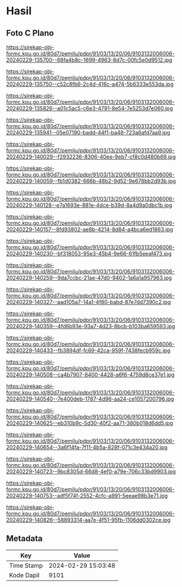 # Hasil

## Foto C Plano

https://sirekap-obj-formc.kpu.go.id/80d7/pemilu/pdpr/91/03/13/20/06/9103132006006-20240229-135700--68fa4b8c-1699-4963-8d7c-00fc5e0d9512.jpg

https://sirekap-obj-formc.kpu.go.id/80d7/pemilu/pdpr/91/03/13/20/06/9103132006006-20240229-135750--c52c8fb6-2c4d-416c-a474-5b6333e553da.jpg

https://sirekap-obj-formc.kpu.go.id/80d7/pemilu/pdpr/91/03/13/20/06/9103132006006-20240229-135826--a01c5ac5-c6e3-4791-8e54-7e5253d7e060.jpg

https://sirekap-obj-formc.kpu.go.id/80d7/pemilu/pdpr/91/03/13/20/06/9103132006006-20240229-135941--05e07190-badd-44f1-ba48-723a6afd7aa9.jpg

https://sirekap-obj-formc.kpu.go.id/80d7/pemilu/pdpr/91/03/13/20/06/9103132006006-20240229-140029--f2932236-8306-40ee-9eb7-cf8c0d480b69.jpg

https://sirekap-obj-formc.kpu.go.id/80d7/pemilu/pdpr/91/03/13/20/06/9103132006006-20240229-140059--fb1d0382-666b-48b2-9d52-9e678bb2d93b.jpg

https://sirekap-obj-formc.kpu.go.id/80d7/pemilu/pdpr/91/03/13/20/06/9103132006006-20240229-140128--e7a1693e-881e-4dce-b39d-8a4d9a0dbc1b.jpg

https://sirekap-obj-formc.kpu.go.id/80d7/pemilu/pdpr/91/03/13/20/06/9103132006006-20240229-140157--8fd93802-ae8b-4214-8d84-a4bca6ed1863.jpg

https://sirekap-obj-formc.kpu.go.id/80d7/pemilu/pdpr/91/03/13/20/06/9103132006006-20240229-140230--bf318053-95e3-45b4-9e66-61fb5eeaf473.jpg

https://sirekap-obj-formc.kpu.go.id/80d7/pemilu/pdpr/91/03/13/20/06/9103132006006-20240229-140259--9da7ccbc-21ae-47d0-9402-1a6a1a957963.jpg

https://sirekap-obj-formc.kpu.go.id/80d7/pemilu/pdpr/91/03/13/20/06/9103132006006-20240229-140327--aad105a7-14a1-4f80-babd-87e7dd7390c2.jpg

https://sirekap-obj-formc.kpu.go.id/80d7/pemilu/pdpr/91/03/13/20/06/9103132006006-20240229-140359--4fd6b93e-93a7-4d23-8bcb-b103ba659593.jpg

https://sirekap-obj-formc.kpu.go.id/80d7/pemilu/pdpr/91/03/13/20/06/9103132006006-20240229-140433--fb3894df-fc69-42ca-959f-7438fecb959c.jpg

https://sirekap-obj-formc.kpu.go.id/80d7/pemilu/pdpr/91/03/13/20/06/9103132006006-20240229-140508--ca4b7907-8400-4428-a6f6-4759d8ce37e1.jpg

https://sirekap-obj-formc.kpu.go.id/80d7/pemilu/pdpr/91/03/13/20/06/9103132006006-20240229-140540--7e400deb-1787-4d96-aa24-ce1057200796.jpg

https://sirekap-obj-formc.kpu.go.id/80d7/pemilu/pdpr/91/03/13/20/06/9103132006006-20240229-140625--eb310b9c-5d30-40f2-aa71-380b018d6dd5.jpg

https://sirekap-obj-formc.kpu.go.id/80d7/pemilu/pdpr/91/03/13/20/06/9103132006006-20240229-140654--3a6f14fa-7f11-4b5a-828f-071c3e434a20.jpg

https://sirekap-obj-formc.kpu.go.id/80d7/pemilu/pdpr/91/03/13/20/06/9103132006006-20240229-140723--9bc8305d-66d8-4ef0-a79e-706c33bd9903.jpg

https://sirekap-obj-formc.kpu.go.id/80d7/pemilu/pdpr/91/03/13/20/06/9103132006006-20240229-140753--adf5f74f-2552-4cfc-a991-5eeae98b3e71.jpg

https://sirekap-obj-formc.kpu.go.id/80d7/pemilu/pdpr/91/03/13/20/06/9103132006006-20240229-140826--58893314-aa7e-4f51-95fb-1106dd0302ce.jpg


## Metadata

| Key        | Value               |
| ---------- | ------------------- |
| Time Stamp | 2024-02-29 15:03:48 |
| Kode Dapil | 9101                |



